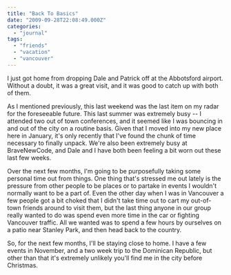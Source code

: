 ```yaml
---
title: "Back To Basics"
date: "2009-09-28T22:08:49.000Z"
categories: 
  - "journal"
tags: 
  - "friends"
  - "vacation"
  - "vancouver"
---
```


I just got home from dropping Dale and Patrick off at the Abbotsford airport. Without a doubt, it was a great visit, and it was good to catch up with both of them.

As I mentioned previously, this last weekend was the last item on my radar for the foreseeable future. This last summer was extremely busy -- I attended two out of town conferences, and it seemed like I was bouncing in and out of the city on a routine basis. Given that I moved into my new place here in January, it's only recently that I've found the chunk of time necessary to finally unpack. We're also been extremely busy at BraveNewCode, and Dale and I have both been feeling a bit worn out these last few weeks.

Over the next few months, I'm going to be purposefully taking some personal time out from things. One thing that's stressed me out lately is the pressure from other people to be places or to partake in events I wouldn't normally want to be a part of. Even the other day when I was in Vancouver a few people got a bit choked that I didn't take time out to cart my out-of-town friends around to visit them, but the last thing anyone in our group really wanted to do was spend even more time in the car or fighting Vancouver traffic. All we wanted was to spend a few hours by ourselves on a patio near Stanley Park, and then head back to the country.

So, for the next few months, I'll be staying close to home. I have a few events in November, and a two week trip to the Dominican Republic, but other than that it's extremely unlikely you'll find me in the city before Christmas.
